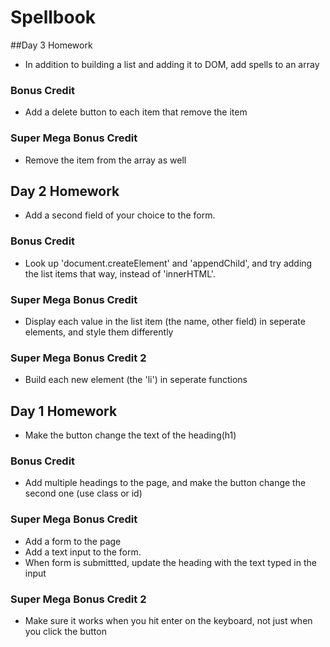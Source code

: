 # Spellbook

##Day 3 Homework

* In addition to building a list and adding it to DOM, add spells to an array

### Bonus Credit

* Add a delete button to each item that remove the item

### Super Mega Bonus Credit

* Remove the item from the array as well

## Day 2 Homework

* Add a second field of your choice to the form.

### Bonus Credit

* Look up 'document.createElement' and 'appendChild', and try adding the list items that way, instead of 'innerHTML'.

### Super Mega Bonus Credit

* Display each value in the list item (the name, other field) in seperate elements, and style them differently

### Super Mega Bonus Credit 2

* Build each new element (the 'li') in seperate functions

## Day 1 Homework

* Make the button change the text of the heading(h1)

### Bonus Credit

* Add multiple headings to the page, and make the button change the second one (use class or id)

### Super Mega Bonus Credit

* Add a form to the page
* Add a text input to the form.
* When form is submittted, update the heading with the text typed in the input

### Super Mega Bonus Credit 2

* Make sure it works when you hit enter on the keyboard, not just when you click the button